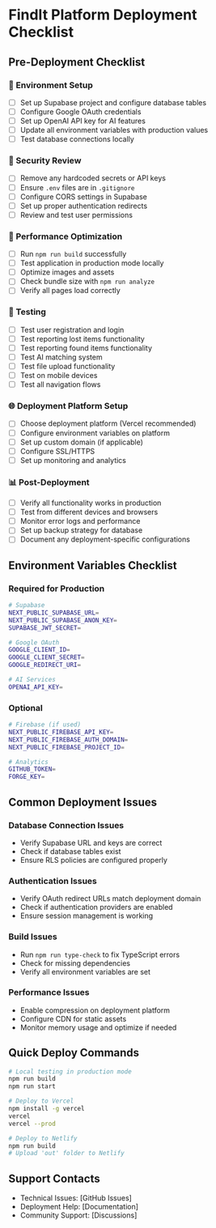 # FindIt Platform Deployment Checklist

## Pre-Deployment Checklist

### 🔧 Environment Setup
- [ ] Set up Supabase project and configure database tables
- [ ] Configure Google OAuth credentials
- [ ] Set up OpenAI API key for AI features
- [ ] Update all environment variables with production values
- [ ] Test database connections locally

### 🔐 Security Review
- [ ] Remove any hardcoded secrets or API keys
- [ ] Ensure `.env` files are in `.gitignore`
- [ ] Configure CORS settings in Supabase
- [ ] Set up proper authentication redirects
- [ ] Review and test user permissions

### 🚀 Performance Optimization
- [ ] Run `npm run build` successfully
- [ ] Test application in production mode locally
- [ ] Optimize images and assets
- [ ] Check bundle size with `npm run analyze`
- [ ] Verify all pages load correctly

### 📱 Testing
- [ ] Test user registration and login
- [ ] Test reporting lost items functionality
- [ ] Test reporting found items functionality
- [ ] Test AI matching system
- [ ] Test file upload functionality
- [ ] Test on mobile devices
- [ ] Test all navigation flows

### 🌐 Deployment Platform Setup
- [ ] Choose deployment platform (Vercel recommended)
- [ ] Configure environment variables on platform
- [ ] Set up custom domain (if applicable)
- [ ] Configure SSL/HTTPS
- [ ] Set up monitoring and analytics

### 📊 Post-Deployment
- [ ] Verify all functionality works in production
- [ ] Test from different devices and browsers
- [ ] Monitor error logs and performance
- [ ] Set up backup strategy for database
- [ ] Document any deployment-specific configurations

## Environment Variables Checklist

### Required for Production
```bash
# Supabase
NEXT_PUBLIC_SUPABASE_URL=
NEXT_PUBLIC_SUPABASE_ANON_KEY=
SUPABASE_JWT_SECRET=

# Google OAuth
GOOGLE_CLIENT_ID=
GOOGLE_CLIENT_SECRET=
GOOGLE_REDIRECT_URI=

# AI Services
OPENAI_API_KEY=
```

### Optional
```bash
# Firebase (if used)
NEXT_PUBLIC_FIREBASE_API_KEY=
NEXT_PUBLIC_FIREBASE_AUTH_DOMAIN=
NEXT_PUBLIC_FIREBASE_PROJECT_ID=

# Analytics
GITHUB_TOKEN=
FORGE_KEY=
```

## Common Deployment Issues

### Database Connection Issues
- Verify Supabase URL and keys are correct
- Check if database tables exist
- Ensure RLS policies are configured properly

### Authentication Issues
- Verify OAuth redirect URLs match deployment domain
- Check if authentication providers are enabled
- Ensure session management is working

### Build Issues
- Run `npm run type-check` to fix TypeScript errors
- Check for missing dependencies
- Verify all environment variables are set

### Performance Issues
- Enable compression on deployment platform
- Configure CDN for static assets
- Monitor memory usage and optimize if needed

## Quick Deploy Commands

```bash
# Local testing in production mode
npm run build
npm run start

# Deploy to Vercel
npm install -g vercel
vercel
vercel --prod

# Deploy to Netlify
npm run build
# Upload 'out' folder to Netlify
```

## Support Contacts
- Technical Issues: [GitHub Issues]
- Deployment Help: [Documentation]
- Community Support: [Discussions]